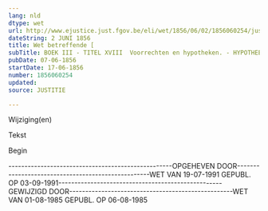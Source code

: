 ```yaml
---
lang: nld
dtype: wet
url: http://www.ejustice.just.fgov.be/eli/wet/1856/06/02/1856060254/justel
dateString: 2 JUNI 1856
title: Wet betreffende [
subTitle: BOEK III - TITEL XVIII  Voorrechten en hypotheken. - HYPOTHEEKWET
pubDate: 07-06-1856
startDate: 17-06-1856
number: 1856060254
updated: 
source: JUSTITIE

---
```


 
 Wijziging(en) 
 
 
 Tekst 

 
 

 Begin 
 

---------------------------------------------------OPGEHEVEN DOOR---------------------------------------------------WET VAN 19-07-1991 GEPUBL. OP 03-09-1991---------------------------------------------------GEWIJZIGD DOOR---------------------------------------------------WET VAN 01-08-1985 GEPUBL. OP 06-08-1985

